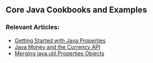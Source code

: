 ## Core Java Cookbooks and Examples

### Relevant Articles:

- [Getting Started with Java Properties](http://www.baeldung.com/java-properties)
- [Java Money and the Currency API](http://www.baeldung.com/java-money-and-currency)
- [Merging java.util.Properties Objects](https://www.baeldung.com/java-merging-properties)

